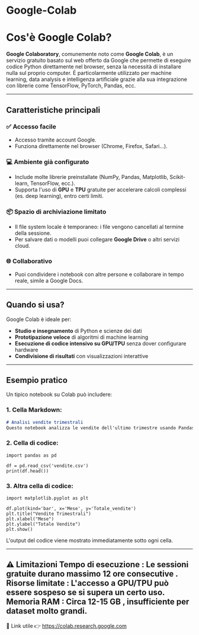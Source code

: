 # Google-Colab
# Cos'è Google Colab?

**Google Colaboratory**, comunemente noto come **Google Colab**, è un servizio gratuito basato sul web offerto da Google che permette di eseguire codice Python direttamente nel browser, senza la necessità di installare nulla sul proprio computer. 
È particolarmente utilizzato per machine learning, data analysis e intelligenza artificiale grazie alla sua integrazione con librerie come TensorFlow, PyTorch, Pandas, ecc.

---

## Caratteristiche principali

### ✅ Accesso facile
- Accesso tramite account Google.
- Funziona direttamente nel browser (Chrome, Firefox, Safari...).

### 💻 Ambiente già configurato
- Include molte librerie preinstallate (NumPy, Pandas, Matplotlib, Scikit-learn, TensorFlow, ecc.).
- Supporta l'uso di **GPU** e **TPU** gratuite per accelerare calcoli complessi (es. deep learning), entro certi limiti.

### 📦 Spazio di archiviazione limitato
- Il file system locale è temporaneo: i file vengono cancellati al termine della sessione.
- Per salvare dati o modelli puoi collegare **Google Drive** o altri servizi cloud.

### 🌐 Collaborativo
- Puoi condividere i notebook con altre persone e collaborare in tempo reale, simile a Google Docs.

---

## Quando si usa?

Google Colab è ideale per:

- **Studio e insegnamento** di Python e scienze dei dati  
- **Prototipazione veloce** di algoritmi di machine learning  
- **Esecuzione di codice intensivo su GPU/TPU** senza dover configurare hardware  
- **Condivisione di risultati** con visualizzazioni interattive  

---

## Esempio pratico

Un tipico notebook su Colab può includere:

### 1. Cella Markdown:
```markdown
# Analisi vendite trimestrali
Questo notebook analizza le vendite dell'ultimo trimestre usando Pandas.
```

### 2. Cella di codice:
```
import pandas as pd

df = pd.read_csv('vendite.csv')
print(df.head())
```

### 3. Altra cella di codice:
```
import matplotlib.pyplot as plt

df.plot(kind='bar', x='Mese', y='Totale_vendite')
plt.title("Vendite Trimestrali")
plt.xlabel("Mese")
plt.ylabel("Totale Vendite")
plt.show()
```
L'output del codice viene mostrato immediatamente sotto ogni cella.

---
⚠️ Limitazioni
Tempo di esecuzione : Le sessioni gratuite durano massimo 12 ore consecutive .
Risorse limitate : L'accesso a GPU/TPU può essere sospeso se si supera un certo uso.
Memoria RAM : Circa 12-15 GB , insufficiente per dataset molto grandi.
---

🔗 Link utile 👉 https://colab.research.google.com

